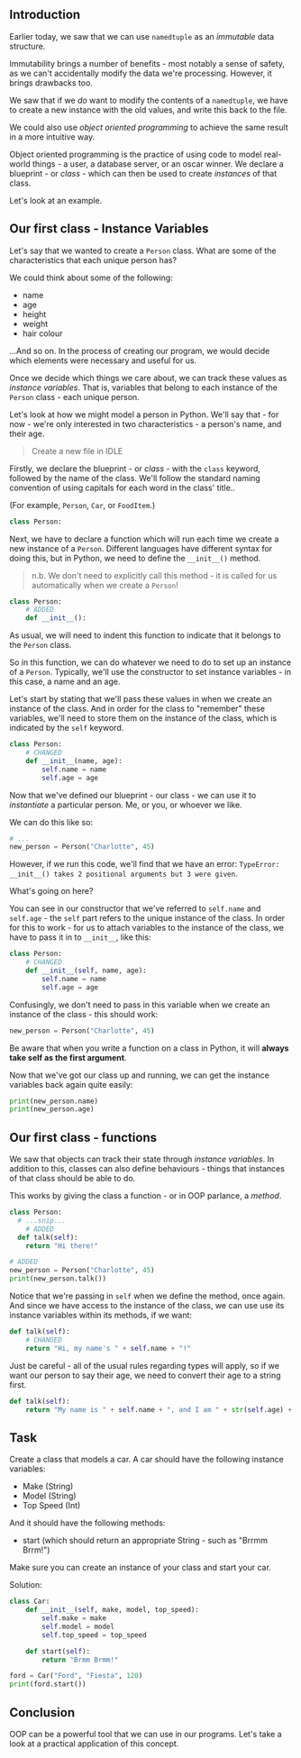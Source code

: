 ## Introduction

Earlier today, we saw that we can use `namedtuple` as an _immutable_ data structure.

Immutability brings a number of benefits - most notably a sense of safety, as we can't accidentally modify the data we're processing. However, it brings drawbacks too.

We saw that if we _do_ want to modify the contents of a `namedtuple`, we have to create a new instance with the old values, and write this back to the file.

We could also use _object oriented programming_ to achieve the same result in a more intuitive way.

Object oriented programming is the practice of using code to model real-world things - a user, a database server, or an oscar winner. We declare a blueprint - or _class_ - which can then be used to create _instances_ of that class.

Let's look at an example.

## Our first class - Instance Variables

Let's say that we wanted to create a `Person` class. What are some of the characteristics that each unique person has?

We could think about some of the following:

* name
* age
* height
* weight
* hair colour

...And so on. In the process of creating our program, we would decide which elements were necessary and useful for us.

Once we decide which things we care about, we can track these values as _instance variables_. That is, variables that belong to each instance of the `Person` class - each unique person.

Let's look at how we might model a person in Python. We'll say that - for now - we're only interested in two characteristics - a person's name, and their age.

> Create a new file in IDLE

Firstly, we declare the blueprint - or _class_ - with the `class` keyword, followed by the name of the class. We'll follow the standard naming convention of using capitals for each word in the class' title..

(For example, `Person`, `Car`, or `FoodItem`.)

```python
class Person:
```

Next, we have to declare a function which will run each time we create a new instance of a `Person`. Different languages have different syntax for doing this, but in Python, we need to define the `__init__()` method.

> n.b. We don't need to explicitly call this method - it is called for us automatically when we create a `Person`!

```python
class Person:
	# ADDED
	def __init__():
```

As usual, we will need to indent this function to indicate that it belongs to the `Person` class.

So in this function, we can do whatever we need to do to set up an instance of a `Person`. Typically, we'll use the constructor to set instance variables - in this case, a name and an age.

Let's start by stating that we'll pass these values in when we create an instance of the class. And in order for the class to "remember" these variables, we'll need to store them on the instance of the class, which is indicated by the `self` keyword.

```python
class Person:
	# CHANGED
	def __init__(name, age):
		self.name = name
		self.age = age
```

Now that we've defined our blueprint - our class - we can use it to _instantiate_ a particular person. Me, or you, or whoever we like.

We can do this like so:

```python
# ...
new_person = Person("Charlotte", 45)
```

However, if we run this code, we'll find that we have an error: `TypeError: __init__() takes 2 positional arguments but 3 were given`.

What's going on here?

You can see in our constructor that we've referred to `self.name` and `self.age` - the `self` part refers to the unique instance of the class. In order for this to work - for us to attach variables to the instance of the class, we have to pass it in to `__init__`, like this:

```python
class Person:
	# CHANGED
	def __init__(self, name, age):
		self.name = name
		self.age = age
```

Confusingly, we don't need to pass in this variable when we create an instance of the class - this should work:

```python
new_person = Person("Charlotte", 45)
```

Be aware that when you write a function on a class in Python, it will **always take self as the first argument**.

Now that we've got our class up and running, we can get the instance variables back again quite easily:

```python
print(new_person.name)
print(new_person.age)
```

## Our first class - functions

We saw that objects can track their state through _instance variables_. In addition to this, classes can also define behaviours - things that instances of that class should be able to do.

This works by giving the class a function - or in OOP parlance, a _method_.

```python
class Person:
  # ...snip...
	# ADDED
  def talk(self):
    return "Hi there!"

# ADDED
new_person = Person("Charlotte", 45)
print(new_person.talk())
```

Notice that we're passing in `self` when we define the method, once again. And since we have access to the instance of the class, we can use use its instance variables within its methods, if we want:

```python
def talk(self):
	# CHANGED
	return "Hi, my name's " + self.name + "!"
```

Just be careful - all of the usual rules regarding types will apply, so if we want our person to say their age, we need to convert their age to a string first.

```python
def talk(self):
	return "My name is " + self.name + ", and I am " + str(self.age) + " years old!"
```

## Task

Create a class that models a car. A car should have the following instance variables:

* Make (String)
* Model (String)
* Top Speed (Int)

And it should have the following methods:

* start (which should return an appropriate String - such as "Brrmm Brrm!")

Make sure you can create an instance of your class and start your car.

Solution:

```python
class Car:
    def __init__(self, make, model, top_speed):
        self.make = make
        self.model = model
        self.top_speed = top_speed

    def start(self):
        return "Brmm Brmm!"

ford = Car("Ford", "Fiesta", 120)
print(ford.start())
```

## Conclusion

OOP can be a powerful tool that we can use in our programs. Let's take a look at a practical application of this concept.
